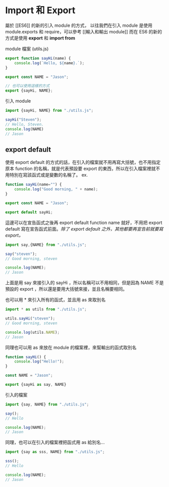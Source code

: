 # Import 和 Export
屬於 [[ES6]] 的新的引入 module 的方式，
以往我們在引入 module 是使用 module.exports 和 require，可以參考 [[輸入和輸出 module]]
而在 ES6 的新的方式是使用 **export** 和 **import from**

module 檔案 (utils.js)
```js
export function sayHi(name) {
	console.log(`Hello, ${name}.`);
}

export const NAME = "Jason";

// 也可以使用這樣的方式
export {sayHi, NAME};
```

引入 module
```js
import {sayHi, NAME} from "./utils.js";

sayHi("Steven");
// Hello, Steven.
console.log(NAME)
// Jason
```

## export default
使用 export default 的方式的話，在引入的檔案就不用再寫大括號，也不用指定原本 function 的名稱，就是代表預設要 export 的東西，所以在引入檔案裡就不用特別在寫該函式或是變數的名稱了。
ex.
```js
function sayHi(name="") {
	console.log("Good morning, " + name);
}

export const NAME = "Jason";

export default sayHi;
```
這邊可以在宣告函式之後再 export default function name 就好，不用把 export default 寫在宣告函式前面。*除了 export default 之外，其他都要再宣告前就要寫 export。*


```js
import say,{NAME} from "./utils.js";

say("steven");
// Good morning, steven

console.log(NAME);
// Jason

```
上面是用 say 來接引入的 sayHi ，所以名稱可以不用相同，但是因為 NAME 不是預設的 export ，所以還是要用大括號來接，並且名稱要相同。

也可以用 * 來引入所有的函式，並且用 as 來取別名
```js
import * as utils from "./utils.js";

utils.sayHi("steven");
// Good morning, steven

console.log(utils.NAME);
// Jason
```

同理也可以用 as 來放在 module 的檔案裡，來幫輸出的函式取別名
```js
function sayHi() {
	console.log("Hello!");
}

const NAME = "Jason";

export {sayHi as say, NAME}
```

引入的檔案
```js
import {say, NAME} from "./utils.js";

say();
// Hello

console.log(NAME);
// Jason
```

同理，也可以在引入的檔案裡把函式用 as 給別名...
```js
import {say as sss, NAME} from "./utils.js";

sss();
// Hello

console.log(NAME);
// Jason
```